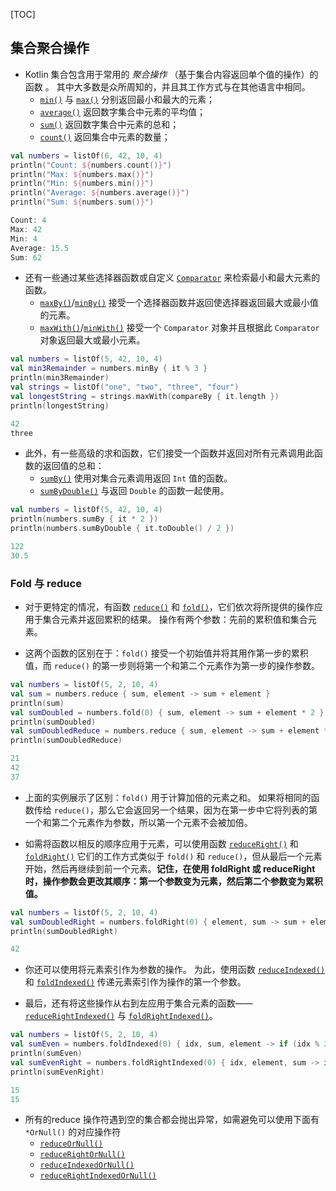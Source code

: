 [TOC]

## 集合聚合操作

* Kotlin 集合包含用于常用的 *聚合操作* （基于集合内容返回单个值的操作）的函数 。 其中大多数是众所周知的，并且其工作方式与在其他语言中相同。
  * [`min()`](https://kotlinlang.org/api/latest/jvm/stdlib/kotlin.collections/min.html) 与 [`max()`](https://kotlinlang.org/api/latest/jvm/stdlib/kotlin.collections/max.html) 分别返回最小和最大的元素；
  * [`average()`](https://kotlinlang.org/api/latest/jvm/stdlib/kotlin.collections/average.html) 返回数字集合中元素的平均值；
  * [`sum()`](https://kotlinlang.org/api/latest/jvm/stdlib/kotlin.collections/sum.html) 返回数字集合中元素的总和；
  * [`count()`](https://kotlinlang.org/api/latest/jvm/stdlib/kotlin.collections/count.html) 返回集合中元素的数量；

```kotlin
val numbers = listOf(6, 42, 10, 4)
println("Count: ${numbers.count()}")
println("Max: ${numbers.max()}")
println("Min: ${numbers.min()}")
println("Average: ${numbers.average()}")
println("Sum: ${numbers.sum()}")

Count: 4
Max: 42
Min: 4
Average: 15.5
Sum: 62
```

* 还有一些通过某些选择器函数或自定义 [`Comparator`](https://kotlinlang.org/api/latest/jvm/stdlib/kotlin/-comparator/index.html) 来检索最小和最大元素的函数。
  * [`maxBy()`](https://kotlinlang.org/api/latest/jvm/stdlib/kotlin.collections/max-by.html)/[`minBy()`](https://kotlinlang.org/api/latest/jvm/stdlib/kotlin.collections/min-by.html) 接受一个选择器函数并返回使选择器返回最大或最小值的元素。
  * [`maxWith()`](https://kotlinlang.org/api/latest/jvm/stdlib/kotlin.collections/max-with.html)/[`minWith()`](https://kotlinlang.org/api/latest/jvm/stdlib/kotlin.collections/min-with.html) 接受一个 `Comparator` 对象并且根据此 `Comparator` 对象返回最大或最小元素。

```kotlin
val numbers = listOf(5, 42, 10, 4)
val min3Remainder = numbers.minBy { it % 3 }
println(min3Remainder)
val strings = listOf("one", "two", "three", "four")
val longestString = strings.maxWith(compareBy { it.length })
println(longestString)

42
three
```

* 此外，有一些高级的求和函数，它们接受一个函数并返回对所有元素调用此函数的返回值的总和：
  * [`sumBy()`](https://kotlinlang.org/api/latest/jvm/stdlib/kotlin.collections/sum-by.html) 使用对集合元素调用返回 `Int` 值的函数。
  * [`sumByDouble()`](https://kotlinlang.org/api/latest/jvm/stdlib/kotlin.collections/sum-by-double.html) 与返回 `Double` 的函数一起使用。

```kotlin
val numbers = listOf(5, 42, 10, 4)
println(numbers.sumBy { it * 2 })
println(numbers.sumByDouble { it.toDouble() / 2 })

122
30.5
```

### Fold 与 reduce

* 对于更特定的情况，有函数 [`reduce()`](https://kotlinlang.org/api/latest/jvm/stdlib/kotlin.collections/reduce.html) 和 [`fold()`](https://kotlinlang.org/api/latest/jvm/stdlib/kotlin.collections/fold.html)，它们依次将所提供的操作应用于集合元素并返回累积的结果。 操作有两个参数：先前的累积值和集合元素。

* 这两个函数的区别在于：`fold()` 接受一个初始值并将其用作第一步的累积值，而 `reduce()` 的第一步则将第一个和第二个元素作为第一步的操作参数。

```kotlin
val numbers = listOf(5, 2, 10, 4)
val sum = numbers.reduce { sum, element -> sum + element }
println(sum)
val sumDoubled = numbers.fold(0) { sum, element -> sum + element * 2 }
println(sumDoubled)
val sumDoubledReduce = numbers.reduce { sum, element -> sum + element * 2 } //错误：第一个元素在结果中没有加倍
println(sumDoubledReduce)

21
42
37
```

* 上面的实例展示了区别：`fold()` 用于计算加倍的元素之和。 如果将相同的函数传给 `reduce()`，那么它会返回另一个结果，因为在第一步中它将列表的第一个和第二个元素作为参数，所以第一个元素不会被加倍。

* 如需将函数以相反的顺序应用于元素，可以使用函数 [`reduceRight()`](https://kotlinlang.org/api/latest/jvm/stdlib/kotlin.collections/reduce-right.html) 和 [`foldRight()`](https://kotlinlang.org/api/latest/jvm/stdlib/kotlin.collections/fold-right.html) 它们的工作方式类似于 `fold()` 和 `reduce()`，但从最后一个元素开始，然后再继续到前一个元素。**记住，在使用 foldRight 或 reduceRight 时，操作参数会更改其顺序：第一个参数变为元素，然后第二个参数变为累积值。**

```kotlin
val numbers = listOf(5, 2, 10, 4)
val sumDoubledRight = numbers.foldRight(0) { element, sum -> sum + element * 2 }
println(sumDoubledRight)

42
```

* 你还可以使用将元素索引作为参数的操作。 为此，使用函数 [`reduceIndexed()`](https://kotlinlang.org/api/latest/jvm/stdlib/kotlin.collections/reduce-indexed.html) 和 [`foldIndexed()`](https://kotlinlang.org/api/latest/jvm/stdlib/kotlin.collections/fold-indexed.html) 传递元素索引作为操作的第一个参数。

* 最后，还有将这些操作从右到左应用于集合元素的函数——[`reduceRightIndexed()`](https://kotlinlang.org/api/latest/jvm/stdlib/kotlin.collections/reduce-right-indexed.html) 与 [`foldRightIndexed()`](https://kotlinlang.org/api/latest/jvm/stdlib/kotlin.collections/fold-right-indexed.html)。

```kotlin
val numbers = listOf(5, 2, 10, 4)
val sumEven = numbers.foldIndexed(0) { idx, sum, element -> if (idx % 2 == 0) sum + element else sum }
println(sumEven)
val sumEvenRight = numbers.foldRightIndexed(0) { idx, element, sum -> if (idx % 2 == 0) sum + element else sum }
println(sumEvenRight)

15
15
```

* 所有的reduce 操作符遇到空的集合都会抛出异常，如需避免可以使用下面有`*OrNull()` 的对应操作符
  * [`reduceOrNull()`](https://www.kotlincn.net/api/latest/jvm/stdlib/kotlin.collections/reduce-or-null.html)
  * [`reduceRightOrNull()`](https://www.kotlincn.net/api/latest/jvm/stdlib/kotlin.collections/reduce-right-or-null.html)
  * [`reduceIndexedOrNull()`](https://www.kotlincn.net/api/latest/jvm/stdlib/kotlin.collections/reduce-indexed-or-null.html)
  * [`reduceRightIndexedOrNull()`](https://www.kotlincn.net/api/latest/jvm/stdlib/kotlin.collections/reduce-right-indexed-or-null.html)